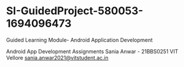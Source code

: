 # SI-GuidedProject-580053-1694096473
Guided Learning Module- Android Application Development

Android App Development Assignments
Sania Anwar - 21BBS0251
VIT Vellore
sania.anwar2021@vitstudent.ac.in
